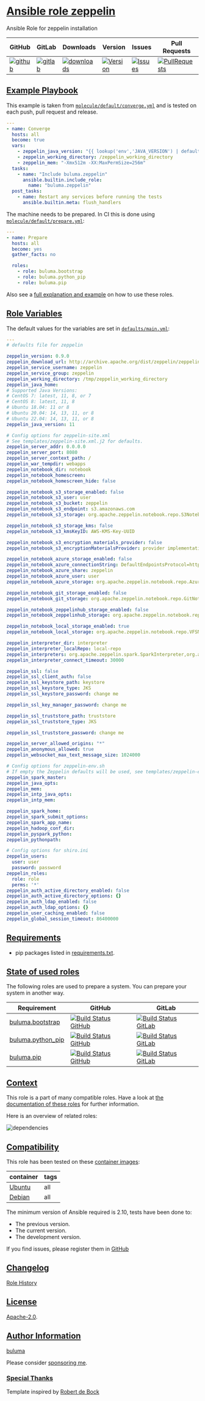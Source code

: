 # [Ansible role zeppelin](#zeppelin)

Ansible Role for zeppelin installation

|GitHub|GitLab|Downloads|Version|Issues|Pull Requests|
|------|------|-------|-------|------|-------------|
|[![github](https://github.com/buluma/ansible-role-zeppelin/actions/workflows/molecule.yml/badge.svg)](https://github.com/buluma/ansible-role-zeppelin/actions/workflows/molecule.yml)|[![gitlab](https://gitlab.com/shadowwalker/ansible-role-zeppelin/badges/master/pipeline.svg)](https://gitlab.com/shadowwalker/ansible-role-zeppelin)|[![downloads](https://img.shields.io/ansible/role/d/4891)](https://galaxy.ansible.com/buluma/zeppelin)|[![Version](https://img.shields.io/github/release/buluma/ansible-role-zeppelin.svg)](https://github.com/buluma/ansible-role-zeppelin/releases/)|[![Issues](https://img.shields.io/github/issues/buluma/ansible-role-zeppelin.svg)](https://github.com/buluma/ansible-role-zeppelin/issues/)|[![PullRequests](https://img.shields.io/github/issues-pr-closed-raw/buluma/ansible-role-zeppelin.svg)](https://github.com/buluma/ansible-role-zeppelin/pulls/)|

## [Example Playbook](#example-playbook)

This example is taken from [`molecule/default/converge.yml`](https://github.com/buluma/ansible-role-zeppelin/blob/master/molecule/default/converge.yml) and is tested on each push, pull request and release.

```yaml
---
- name: Converge
  hosts: all
  become: true
  vars:
    - zeppelin_java_version: "{{ lookup('env','JAVA_VERSION') | default('11', True) }}"
    - zeppelin_working_directory: /zeppelin_working_directory
    - zeppelin_mem: "-Xmx512m -XX:MaxPermSize=256m"
  tasks:
    - name: "Include buluma.zeppelin"
      ansible.builtin.include_role:
        name: "buluma.zeppelin"
  post_tasks:
    - name: Restart any services before running the tests
      ansible.builtin.meta: flush_handlers
```

The machine needs to be prepared. In CI this is done using [`molecule/default/prepare.yml`](https://github.com/buluma/ansible-role-zeppelin/blob/master/molecule/default/prepare.yml):

```yaml
---
- name: Prepare
  hosts: all
  become: yes
  gather_facts: no

  roles:
    - role: buluma.bootstrap
    - role: buluma.python_pip
    - role: buluma.pip
```

Also see a [full explanation and example](https://buluma.github.io/how-to-use-these-roles.html) on how to use these roles.

## [Role Variables](#role-variables)

The default values for the variables are set in [`defaults/main.yml`](https://github.com/buluma/ansible-role-zeppelin/blob/master/defaults/main.yml):

```yaml
---
# defaults file for zeppelin

zeppelin_version: 0.9.0
zeppelin_download_url: http://archive.apache.org/dist/zeppelin/zeppelin-{{ zeppelin_version }}/zeppelin-{{ zeppelin_version }}-bin-all.tgz
zeppelin_service_username: zeppelin
zeppelin_service_group: zeppelin
zeppelin_working_directory: /tmp/zeppelin_working_directory
zeppelin_java_home:
# Supported Java Versions:
# CentOS 7: latest, 11, 8, or 7
# CentOS 8: latest, 11, 8
# Ubuntu 18.04: 11 or 8
# Ubuntu 20.04: 14, 13, 11, or 8
# Ubuntu 22.04: 14, 13, 11, or 8
zeppelin_java_version: 11

# Config options for zeppelin-site.xml
# See templates/zeppelin-site.xml.j2 for defaults.
zeppelin_server_addr: 0.0.0.0
zeppelin_server_port: 8080
zeppelin_server_context_path: /
zeppelin_war_tempdir: webapps
zeppelin_notebook_dir: notebook
zeppelin_notebook_homescreen:
zeppelin_notebook_homescreen_hide: false

zeppelin_notebook_s3_storage_enabled: false
zeppelin_notebook_s3_user: user
zeppelin_notebook_s3_bucket: zeppelin
zeppelin_notebook_s3_endpoint: s3.amazonaws.com
zeppelin_notebook_s3_storage: org.apache.zeppelin.notebook.repo.S3NotebookRepo

zeppelin_notebook_s3_storage_kms: false
zeppelin_notebook_s3_kmsKeyID: AWS-KMS-Key-UUID

zeppelin_notebook_s3_encryption_materials_provider: false
zeppelin_notebook_s3_encryptionMaterialsProvider: provider implementation class name

zeppelin_notebook_azure_storage_enabled: false
zeppelin_notebook_azure_connectionString: DefaultEndpointsProtocol=https;AccountName=<accountName>;AccountKey=<accountKey>
zeppelin_notebook_azure_share: zeppelin
zeppelin_notebook_azure_user: user
zeppelin_notebook_azure_storage: org.apache.zeppelin.notebook.repo.AzureNotebookRepo

zeppelin_notebook_git_storage_enabled: false
zeppelin_notebook_git_storage: org.apache.zeppelin.notebook.repo.GitNotebookRepo

zeppelin_notebook_zeppelinhub_storage_enabled: false
zeppelin_notebook_zeppelinhub_storage: org.apache.zeppelin.notebook.repo.VFSNotebookRepo, org.apache.zeppelin.notebook.repo.zeppelinhub.ZeppelinHubRepo

zeppelin_notebook_local_storage_enabled: true
zeppelin_notebook_local_storage: org.apache.zeppelin.notebook.repo.VFSNotebookRepo

zeppelin_interpreter_dir: interpreter
zeppelin_interpreter_localRepo: local-repo
zeppelin_interpreters: org.apache.zeppelin.spark.SparkInterpreter,org.apache.zeppelin.spark.PySparkInterpreter,org.apache.zeppelin.rinterpreter.RRepl,org.apache.zeppelin.rinterpreter.KnitR,org.apache.zeppelin.spark.SparkRInterpreter,org.apache.zeppelin.spark.SparkSqlInterpreter,org.apache.zeppelin.spark.DepInterpreter,org.apache.zeppelin.markdown.Markdown,org.apache.zeppelin.angular.AngularInterpreter,org.apache.zeppelin.shell.ShellInterpreter,org.apache.zeppelin.file.HDFSFileInterpreter,org.apache.zeppelin.flink.FlinkInterpreter,,org.apache.zeppelin.python.PythonInterpreter,org.apache.zeppelin.lens.LensInterpreter,org.apache.zeppelin.ignite.IgniteInterpreter,org.apache.zeppelin.ignite.IgniteSqlInterpreter,org.apache.zeppelin.cassandra.CassandraInterpreter,org.apache.zeppelin.geode.GeodeOqlInterpreter,org.apache.zeppelin.postgresql.PostgreSqlInterpreter,org.apache.zeppelin.jdbc.JDBCInterpreter,org.apache.zeppelin.kylin.KylinInterpreter,org.apache.zeppelin.elasticsearch.ElasticsearchInterpreter,org.apache.zeppelin.scalding.ScaldingInterpreter,org.apache.zeppelin.alluxio.AlluxioInterpreter,org.apache.zeppelin.hbase.HbaseInterpreter,org.apache.zeppelin.livy.LivySparkInterpreter,org.apache.zeppelin.livy.LivyPySparkInterpreter,org.apache.zeppelin.livy.LivySparkRInterpreter,org.apache.zeppelin.livy.LivySparkSQLInterpreter
zeppelin_interpreter_connect_timeout: 30000

zeppelin_ssl: false
zeppelin_ssl_client_auth: false
zeppelin_ssl_keystore_path: keystore
zeppelin_ssl_keystore_type: JKS
zeppelin_ssl_keystore_password: change me

zeppelin_ssl_key_manager_password: change me

zeppelin_ssl_truststore_path: truststore
zeppelin_ssl_truststore_type: JKS

zeppelin_ssl_truststore_password: change me

zeppelin_server_allowed_origins: "*"
zeppelin_anonymous_allowed: true
zeppelin_websocket_max_text_message_size: 1024000

# Config options for zeppelin-env.sh
# If empty the Zeppelin defaults will be used, see templates/zeppelin-env.sh.j2 for defaults.
zeppelin_spark_master:
zeppelin_java_opts:
zeppelin_mem:
zeppelin_intp_java_opts:
zeppelin_intp_mem:

zeppelin_spark_home:
zeppelin_spark_submit_options:
zeppelin_spark_app_name:
zeppelin_hadoop_conf_dir:
zeppelin_pyspark_python:
zeppelin_pythonpath:

# Config options for shiro.ini
zeppelin_users:
  user: user
  password: password
zeppelin_roles:
  role: role
  perms: '*'
zeppelin_auth_active_directory_enabled: false
zeppelin_auth_active_directory_options: {}
zeppelin_auth_ldap_enabled: false
zeppelin_auth_ldap_options: {}
zeppelin_user_caching_enabled: false
zeppelin_global_session_timeout: 86400000
```

## [Requirements](#requirements)

- pip packages listed in [requirements.txt](https://github.com/buluma/ansible-role-zeppelin/blob/master/requirements.txt).

## [State of used roles](#state-of-used-roles)

The following roles are used to prepare a system. You can prepare your system in another way.

| Requirement | GitHub | GitLab |
|-------------|--------|--------|
|[buluma.bootstrap](https://galaxy.ansible.com/buluma/bootstrap)|[![Build Status GitHub](https://github.com/buluma/ansible-role-bootstrap/workflows/Ansible%20Molecule/badge.svg)](https://github.com/buluma/ansible-role-bootstrap/actions)|[![Build Status GitLab](https://gitlab.com/shadowwalker/ansible-role-bootstrap/badges/master/pipeline.svg)](https://gitlab.com/shadowwalker/ansible-role-bootstrap)|
|[buluma.python_pip](https://galaxy.ansible.com/buluma/python_pip)|[![Build Status GitHub](https://github.com/buluma/ansible-role-python_pip/workflows/Ansible%20Molecule/badge.svg)](https://github.com/buluma/ansible-role-python_pip/actions)|[![Build Status GitLab](https://gitlab.com/shadowwalker/ansible-role-python_pip/badges/master/pipeline.svg)](https://gitlab.com/shadowwalker/ansible-role-python_pip)|
|[buluma.pip](https://galaxy.ansible.com/buluma/pip)|[![Build Status GitHub](https://github.com/buluma/ansible-role-pip/workflows/Ansible%20Molecule/badge.svg)](https://github.com/buluma/ansible-role-pip/actions)|[![Build Status GitLab](https://gitlab.com/shadowwalker/ansible-role-pip/badges/master/pipeline.svg)](https://gitlab.com/shadowwalker/ansible-role-pip)|

## [Context](#context)

This role is a part of many compatible roles. Have a look at [the documentation of these roles](https://buluma.github.io/) for further information.

Here is an overview of related roles:

![dependencies](https://raw.githubusercontent.com/buluma/ansible-role-zeppelin/png/requirements.png "Dependencies")

## [Compatibility](#compatibility)

This role has been tested on these [container images](https://hub.docker.com/u/buluma):

|container|tags|
|---------|----|
|[Ubuntu](https://hub.docker.com/repository/docker/buluma/ubuntu/general)|all|
|[Debian](https://hub.docker.com/repository/docker/buluma/debian/general)|all|

The minimum version of Ansible required is 2.10, tests have been done to:

- The previous version.
- The current version.
- The development version.

If you find issues, please register them in [GitHub](https://github.com/buluma/ansible-role-zeppelin/issues)

## [Changelog](#changelog)

[Role History](https://github.com/buluma/ansible-role-zeppelin/blob/master/CHANGELOG.md)

## [License](#license)

[Apache-2.0](https://github.com/buluma/ansible-role-zeppelin/blob/master/LICENSE).

## [Author Information](#author-information)

[buluma](https://buluma.github.io/)

Please consider [sponsoring me](https://github.com/sponsors/buluma).

### [Special Thanks](#special-thanks)

Template inspired by [Robert de Bock](https://github.com/robertdebock)
